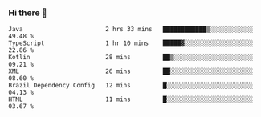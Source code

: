 ### Hi there 👋

<!--START_SECTION:waka-->

```text
Java                       2 hrs 33 mins   ████████████▒░░░░░░░░░░░░   49.48 %
TypeScript                 1 hr 10 mins    █████▓░░░░░░░░░░░░░░░░░░░   22.86 %
Kotlin                     28 mins         ██▒░░░░░░░░░░░░░░░░░░░░░░   09.21 %
XML                        26 mins         ██░░░░░░░░░░░░░░░░░░░░░░░   08.60 %
Brazil Dependency Config   12 mins         █░░░░░░░░░░░░░░░░░░░░░░░░   04.13 %
HTML                       11 mins         █░░░░░░░░░░░░░░░░░░░░░░░░   03.67 %
```

<!--END_SECTION:waka-->

<!--
**jerry-shao/jerry-shao** is a ✨ _special_ ✨ repository because its `README.md` (this file) appears on your GitHub profile.

Here are some ideas to get you started:

- 🔭 I’m currently working on ...
- 🌱 I’m currently learning ...
- 👯 I’m looking to collaborate on ...
- 🤔 I’m looking for help with ...
- 💬 Ask me about ...
- 📫 How to reach me: ...
- 😄 Pronouns: ...
- ⚡ Fun fact: ...
-->
